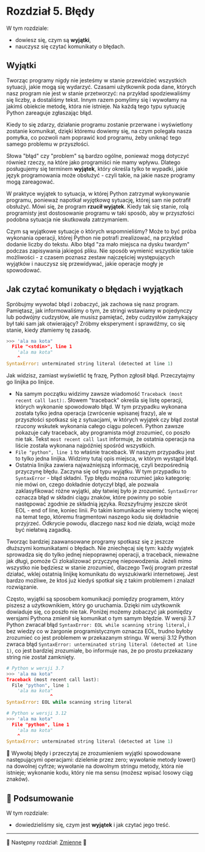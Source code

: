 # Rozdział 5. Błędy

W tym rozdziale:

* dowiesz się, czym są **wyjątki**,
* nauczysz się czytać komunikaty o błędach.

## Wyjątki

Tworząc programy nigdy nie jesteśmy w stanie przewidzieć wszystkich
sytuacji, jakie mogą się wydarzyć.  Czasami użytkownik poda dane, których
nasz program nie jest w stanie przetworzyć: na przykład spodziewaliśmy
się liczby, a dostaliśmy tekst.  Innym razem pomylimy się i wywołamy
na jakimś obiekcie metodę, która nie istnieje.  Na każdą tego typu sytuację
Python zareaguje zgłaszając błąd.

Kiedy to się zdarzy, działanie programu zostanie przerwane i wyświetlony
zostanie komunikat, dzięki któremu dowiemy się, na czym polegała nasza
pomyłka, co pozwoli nam poprawić kod programu, żeby uniknąć tego samego
problemu w przyszłości.

Słowa "błąd" czy "problem" są bardzo ogólne, ponieważ mogą dotyczyć również
rzeczy, na które jako programiści nie mamy wpływu.  Dlatego posługujemy się
terminem **wyjątek**, który określa tylko te wypadki, jakie język
programowania może obsłużyć - czyli takie, na jakie nasze programy mogą
zareagować.

W praktyce wyjątek to sytuacja, w której Python zatrzymał wykonywanie
programu, ponieważ napotkał *wyjątkową* sytuację, której sam nie potrafił
obsłużyć.  Mówi się, że program **rzucił wyjątek**.  Kiedy tak się stanie,
rolą programisty jest dostosowanie programu w taki sposób, aby
w przyszłości podobna sytuacja nie skutkowała zatrzymaniem.

Czym są wyjątkowe sytuacje o których wspomnieliśmy?  Może to być próba
wykonania operacji, której Python nie potrafi zrealizować, na przykład
dodanie liczby do tekstu.  Albo błąd "za mało miejsca na dysku twardym"
podczas zapisywania jakiegoś pliku.  Nie sposób wymienić wszystkie takie
możliwości - z czasem poznasz zestaw najczęściej występujących wyjątków
i nauczysz się przewidywać, jakie operacje mogły je spowodować.

## Jak czytać komunikaty o błędach i wyjątkach

Spróbujmy wywołać błąd i zobaczyć, jak zachowa się nasz program.
Pamiętasz, jak informowaliśmy o tym, że stringi wstawiamy w pojedynczy lub
podwójny cudzysłów, ale musisz pamiętać, żeby cudzysłów zamykający był taki
sam jak otwierający? Zróbmy eksperyment i sprawdźmy, co się stanie, kiedy
złamiemy tę zasadę.

```python
>>> 'ala ma kota"
  File "<stdin>", line 1
    'ala ma kota"
    ^
SyntaxError: unterminated string literal (detected at line 1)
```

Jak widzisz, zamiast wyświetlić tę frazę, Python zgłosił błąd.
Przeczytajmy go linijka po linijce.

* Na samym początku widzimy zawsze wiadomość
`Traceback (most recent call last):`.  Słowem "traceback" określa się listę
operacji, których wykonanie spowodowało błąd.  W tym przypadku wykonana
została tylko jedna operacja (zwrócenie wpisanej frazy), ale w przyszłości
spotkasz się z sytuacjami, w których wyjątek czy błąd został rzucony wskutek
wykonania całego ciągu poleceń.  Python zawsze pokazuje cały traceback, aby
programista mógł zrozumieć, co poszło nie tak.  Tekst `most recent call last`
informuje, że ostatnia operacja na liście została wykonana najpóźniej
spośród wszystkich.
* `File "python", line 1` to właśnie traceback. W naszym
przypadku jest to tylko jedna linijka.  Widzimy tutaj opis miejsca,
w którym wystąpił błąd.
* Ostatnia linijka zawiera najważniejszą informację, czyli bezpośrednią
przyczynę błędu.  Zaczyna się od typu wyjątku.  W tym przypadku to
`SyntaxError` - błąd składni.  Typ błędu można rozumieć jako kategorię: nie
mówi on, czego dokładnie dotyczył błąd, ale pozwala zaklasyfikować różne
wyjątki, aby łatwiej było je zrozumieć.  `SyntaxError` oznacza błąd w składni
ciągu znaków, które powinny po sobie następować zgodnie ze składnią języka.
Rozszyfrujmy jeszcze skrót EOL - end of line, koniec linii. Po takim
komunikacie wiemy trochę więcej na temat tego, któremu fragmentowi naszego kodu się
dokładnie przyjrzeć. Odkrycie powodu, dlaczego nasz kod nie działa, wciąż może
być niełatwą zagadką.

Tworząc bardziej zaawansowane programy spotkasz się z jeszcze dłuższymi
komunikatami o błędach.  Nie zniechęcaj się tym: każdy wyjątek sprowadza
się do tylko jednej niepoprawnej operacji, a traceback, nieważne jak długi,
pomoże Ci zlokalizować przyczynę niepowodzenia.  Jeżeli mimo wszystko nie
będziesz w stanie zrozumieć, dlaczego Twój program przestał działać, wklej
ostatnią linijkę komunikatu do wyszukiwarki internetowej.  Jest bardzo
możliwe, że ktoś już kiedyś spotkał się z takim problemem i znalazł
rozwiązanie.

Często, wyjątki są sposobem komunikacji pomiędzy programem, który piszesz a
użytkownikiem, który go uruchamia.  Dzięki nim użytkownik dowiaduje się, co
poszło nie tak. Poniżej możemy zobaczyć jak pomiędzy wersjami Pythona zmienił się
komunikat o tym samym błędzie.
W wersji 3.7 Python zwracał błąd `SyntaxError: EOL while scanning string literal`,
i bez wiedzy co w żargonie programistycznym oznacza EOL, trudno byłoby zrozumieć
co jest problemem w przekazanym stringu.
W wersji 3.12 Python zwraca błąd
`SyntaxError: unterminated string literal (detected at line 1)`,
co jest bardziej zrozumiałe, bo informuje nas, że po prostu przekazany string nie został
zamknięty.

```python
# Python w wersji 3.7
>>> 'ala ma kota"
Traceback (most recent call last):
  File "python", line 1
    'ala ma kota"
                ^
SyntaxError: EOL while scanning string literal

# Python w wersji 3.12
>>> 'ala ma kota"
  File "python", line 1
    'ala ma kota"
    ^
SyntaxError: unterminated string literal (detected at line 1)
```

:snake: Wywołaj błędy i przeczytaj ze zrozumieniem wyjątki spowodowane
następującymi operacjami: dzielenie przez zero; wywołanie metody lower() na
dowolnej cyfrze; wywołanie na dowolnym stringu metody, która nie istnieje;
wykonanie kodu, który nie ma sensu (możesz wpisać losowy ciąg znaków).

## :pushpin: Podsumowanie

W tym rozdziale:

* dowiedzieliśmy się, czym jest **wyjątek** i jak czytać jego treść.

---

:checkered_flag: Następny rozdział: [Zmienne](./06_zmienne.md) :checkered_flag:
